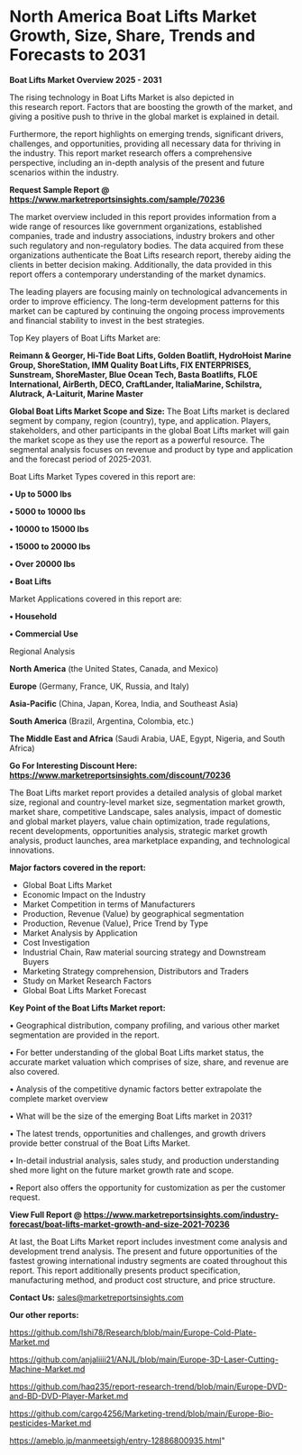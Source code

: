 # North America Boat Lifts Market Growth, Size, Share, Trends and Forecasts to 2031

<Strong> Boat Lifts Market Overview 2025 - 2031</strong>

The rising technology in Boat Lifts Market is also depicted in this research report. Factors that are boosting the growth of the market, and giving a positive push to thrive in the global market is explained in detail.

Furthermore, the report highlights on emerging trends, significant drivers, challenges, and opportunities, providing all necessary data for thriving in the industry. This report market research offers a comprehensive perspective, including an in-depth analysis of the present and future scenarios within the industry.

<strong>Request Sample Report @ <a href=https://www.marketreportsinsights.com/sample/70236>https://www.marketreportsinsights.com/sample/70236</a></strong>

The market overview included in this report provides information from a wide range of resources like government organizations, established companies, trade and industry associations, industry brokers and other such regulatory and non-regulatory bodies. The data acquired from these organizations authenticate the Boat Lifts research report, thereby aiding the clients in better decision making. Additionally, the data provided in this report offers a contemporary understanding of the market dynamics.

The leading players are focusing mainly on technological advancements in order to improve efficiency. The long-term development patterns for this market can be captured by continuing the ongoing process improvements and financial stability to invest in the best strategies.

Top Key players of Boat Lifts Market are:

<strong>Reimann & Georger, Hi-Tide Boat Lifts, Golden Boatlift, HydroHoist Marine Group, ShoreStation, IMM Quality Boat Lifts, FIX ENTERPRISES, Sunstream, ShoreMaster, Blue Ocean Tech, Basta Boatlifts, FLOE International, AirBerth, DECO, CraftLander, ItaliaMarine, Schilstra, Alutrack, A-Laiturit, Marine Master</strong>

<strong><b>Global Boat Lifts Market Scope and Size:</b></strong>
The Boat Lifts market is declared segment by company, region (country), type, and application. Players, stakeholders, and other participants in the global Boat Lifts market will gain the market scope as they use the report as a powerful resource. The segmental analysis focuses on revenue and product by type and application and the forecast period of 2025-2031.

Boat Lifts Market Types covered in this report are:

<strong>• Up to 5000 lbs

• 5000 to 10000 lbs

• 10000 to 15000 lbs

• 15000 to 20000 lbs

• Over 20000 lbs

• Boat Lifts</strong>

Market Applications covered in this report are:

<strong>• Household

• Commercial Use</strong> 

Regional Analysis

<strong>North America</strong> (the United States, Canada, and Mexico)

<strong>Europe</strong> (Germany, France, UK, Russia, and Italy)

<strong>Asia-Pacific</strong> (China, Japan, Korea, India, and Southeast Asia)

<strong>South America</strong> (Brazil, Argentina, Colombia, etc.)

<strong>The Middle East and Africa</strong> (Saudi Arabia, UAE, Egypt, Nigeria, and South Africa)

<strong>Go For Interesting Discount Here: <a href=https://www.marketreportsinsights.com/discount/70236>https://www.marketreportsinsights.com/discount/70236</a></strong>

The Boat Lifts market report provides a detailed analysis of global market size, regional and country-level market size, segmentation market growth, market share, competitive Landscape, sales analysis, impact of domestic and global market players, value chain optimization, trade regulations, recent developments, opportunities analysis, strategic market growth analysis, product launches, area marketplace expanding, and technological innovations.

<strong><b>Major factors covered in the report:</b></strong>
<ul>
  <li>Global Boat Lifts Market </li>
  <li>Economic Impact on the Industry</li>
  <li>Market Competition in terms of Manufacturers</li>
  <li>Production, Revenue (Value) by geographical segmentation</li>
  <li>Production, Revenue (Value), Price Trend by Type</li>
  <li>Market Analysis by Application</li>
  <li>Cost Investigation</li>
  <li>Industrial Chain, Raw material sourcing strategy and Downstream Buyers</li>
  <li>Marketing Strategy comprehension, Distributors and Traders</li>
  <li>Study on Market Research Factors</li>
  <li>Global Boat Lifts Market Forecast</li>
</ul>

<strong><b>Key Point of the Boat Lifts Market report:</b></strong>

• Geographical distribution, company profiling, and various other market segmentation are provided in the report.

• For better understanding of the global Boat Lifts market status, the accurate market valuation which comprises of size, share, and revenue are also covered.

• Analysis of the competitive dynamic factors better extrapolate the complete market overview

• What will be the size of the emerging Boat Lifts market in 2031?

• The latest trends, opportunities and challenges, and growth drivers provide better construal of the Boat Lifts Market.

• In-detail industrial analysis, sales study, and production understanding shed more light on the future market growth rate and scope.

• Report also offers the opportunity for customization as per the customer request.

<strong><b>View Full Report @ <a href=https://www.marketreportsinsights.com/industry-forecast/boat-lifts-market-growth-and-size-2021-70236>https://www.marketreportsinsights.com/industry-forecast/boat-lifts-market-growth-and-size-2021-70236</a></b></strong>


At last, the Boat Lifts Market report includes investment come analysis and development trend analysis. The present and future opportunities of the fastest growing international industry segments are coated throughout this report. This report additionally presents product specification, manufacturing method, and product cost structure, and price structure.

<strong>Contact Us:</strong>
sales@marketreportsinsights.com

<strong>Our other reports:</strong>

<a href=https://github.com/Ishi78/Research/blob/main/Europe-Cold-Plate-Market.md>https://github.com/Ishi78/Research/blob/main/Europe-Cold-Plate-Market.md</a>

<a href=https://github.com/anjaliiii21/ANJL/blob/main/Europe-3D-Laser-Cutting-Machine-Market.md>https://github.com/anjaliiii21/ANJL/blob/main/Europe-3D-Laser-Cutting-Machine-Market.md</a>

<a href=https://github.com/haq235/report-research-trend/blob/main/Europe-DVD-and-BD-DVD-Player-Market.md>https://github.com/haq235/report-research-trend/blob/main/Europe-DVD-and-BD-DVD-Player-Market.md</a>

<a href=https://github.com/cargo4256/Marketing-trend/blob/main/Europe-Bio-pesticides-Market.md>https://github.com/cargo4256/Marketing-trend/blob/main/Europe-Bio-pesticides-Market.md</a>

<a href=https://ameblo.jp/manmeetsigh/entry-12886800935.html>https://ameblo.jp/manmeetsigh/entry-12886800935.html</a>"
